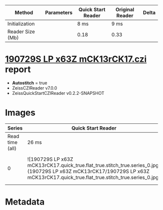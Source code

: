|  Method            | Parameters       | Quick Start Reader | Original Reader | Delta  |
| -------------------|------------------|--------------------|-----------------|------- |
| Initialization     |                  |8 ms|9 ms|        |
| Reader Size (Mb)     |                  |0.18|0.33|        |
# [190729S LP x63Z mCK13rCK17.czi](https://zenodo.org/record/4283106/files/190729S%20LP%20x63Z%20mCK13rCK17.czi) report
 - **Autostitch** = true
 - ZeissCZIReader v7.0.0
 - ZeissQuickStartCZIReader v0.2.2-SNAPSHOT

# Images 

| Series            | Quick Start Reader | Size | Original Reader | Size | #Diffs |
|-------------------|--------------------|------|-----------------|------|--------|
| Read time (all)   |26 ms|------|37 ms|------|--------|
|0|![190729S LP x63Z mCK13rCK17.quick_true.flat_true.stitch_true.series_0.jpg](190729S LP x63Z mCK13rCK17/190729S LP x63Z mCK13rCK17.quick_true.flat_true.stitch_true.series_0.jpg)|X:512<br>Y:512<br>C:3<br>Z:32<br>T:1|![190729S LP x63Z mCK13rCK17.quick_false.flat_true.stitch_true.series_0.jpg](190729S LP x63Z mCK13rCK17/190729S LP x63Z mCK13rCK17.quick_false.flat_true.stitch_true.series_0.jpg)|X:512<br>Y:512<br>C:3<br>Z:32<br>T:1|0|

# Metadata

